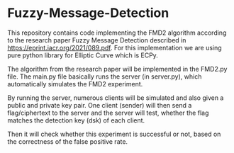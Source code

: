# Fuzzy-Message-Detection

This repository contains code implementing the FMD2 algorithm according to the research paper Fuzzy Message Detection described in https://eprint.iacr.org/2021/089.pdf. For this implementation we are using pure python library for Elliptic Curve which is ECPy. 

The algorithm from the research paper will be implemented in the FMD2.py file. The main.py file basically runs the server (in server.py), which automatically simulates the FMD2 experiment. 

By running the server, numerous clients will be simulated and also given a public and private key pair. One client (sender) will then send a flag/ciphertext to the server and the server will test, whether the flag matches the detection key (dsk) of each client.

Then it will check whether this experiment is successful or not, based on the correctness of the false positive rate. 